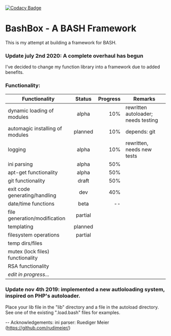 [![Codacy Badge](https://app.codacy.com/project/badge/Grade/6ccdfa5c43424960a00ef5a16541a2e1)](https://www.codacy.com/manual/pegasus.ict/BashBox?utm_source=github.com&amp;utm_medium=referral&amp;utm_content=pegasusict/BashBox&amp;utm_campaign=Badge_Grade)

# BashBox - A BASH Framework
This is my attempt at building a framework for BASH.

### Update july 2nd 2020: A complete overhaul has begun
I've decided to change my function library into a framework due to added benefits.
### Functionality:
| Functionality                    | Status | Progress | Remarks                               |
|----------------------------------|:------:|---------:|---------------------------------------|
| dynamic loading of modules       | alpha  |      10% | rewritten autoloader; needs testing   |
| automagic installing of modules  |planned |      10% | depends: git                          |
| logging                          | alpha  |      10% | rewritten, needs new tests            |
| ini parsing                      | alpha  |      50% |                                       |
| apt-get functionality            | alpha  |      50% |                                       |
| git functionality                | draft  |      50% |                                       |
| exit code generating/handling    |  dev   |      40% |                                       |
| date/time functions              |  beta  |       -- |                                       |
| file generation/modification     |partial |          |                                       |
| templating                       |planned |          |                                       |
| filesystem operations            |partial |          |                                       |
| temp dirs/files                  |        |          |                                       |
| mutex (lock files) functionality |        |          |                                       |
| RSA functionality                |        |          |                                       |
| *edit in progress...*                                                                        |

### Update nov 4th 2019: implemented a new autloloading system, inspired on PHP's autoloader.
Place your lib file in the "lib" directory and a file in the autoload directory. See one of the existing ".load.bash" files for examples.

--
Acknowledgements:
ini parser: Ruediger Meier (https://github.com/rudimeier/)
